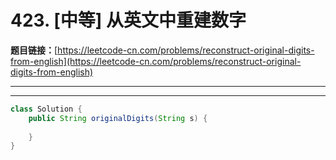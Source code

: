 # 423. [中等] 从英文中重建数字

**题目链接：**[https://leetcode-cn.com/problems/reconstruct-original-digits-from-english](https://leetcode-cn.com/problems/reconstruct-original-digits-from-english)

---

<Cards card="leetcode_423_reconstruct-original-digits-from-english"></Cards>

---

```java
class Solution {
    public String originalDigits(String s) {
        
    }
}
```